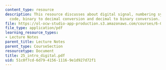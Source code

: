 ```yaml
---
content_type: resource
description: This resource discusses about digital signal, numbering systems, binary
  code, binary to decimal conversion and decimal to binary conversion.
file: https://ol-ocw-studio-app-production.s3.amazonaws.com/courses/6-071j-introduction-to-electronics-signals-and-measurement-spring-2006/51c0f7cd6d79415611169e1d927d72f1_25_intro_digital.pdf
file_type: application/pdf
learning_resource_types:
- Lecture Notes
parent_title: Lecture Notes
parent_type: CourseSection
resourcetype: Document
title: 25_intro_digital.pdf
uid: 51c0f7cd-6d79-4156-1116-9e1d927d72f1
---
```

